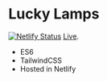 # Lucky Lamps
[![Netlify Status](https://api.netlify.com/api/v1/badges/a422f948-9e44-4b5d-be3b-af09282aa370/deploy-status)](https://app.netlify.com/sites/grand-sultan-convention-center/deploys)
 [Live](https://luckylapms.netlify.app/).

* ES6
* TailwindCSS
* Hosted in Netlify
